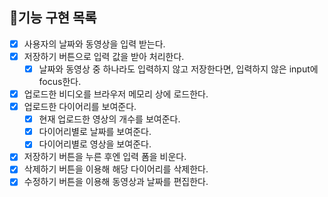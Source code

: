 ## 📝기능 구현 목록

- [x] 사용자의 날짜와 동영상을 입력 받는다.
- [x] 저장하기 버튼으로 입력 값을 받아 처리한다.
  - [x] 날짜와 동영상 중 하나라도 입력하지 않고 저장한다면, 입력하지 않은 input에 focus한다.
- [x] 업로드한 비디오를 브라우저 메모리 상에 로드한다.
- [x] 업로드한 다이어리를 보여준다.
  - [x] 현재 업로드한 영상의 개수를 보여준다.
  - [x] 다이어리별로 날짜를 보여준다.
  - [x] 다이어리별로 영상을 보여준다.
- [x] 저장하기 버튼을 누른 후엔 입력 폼을 비운다.
- [x] 삭제하기 버튼을 이용해 해당 다이어리를 삭제한다.
- [x] 수정하기 버튼을 이용해 동영상과 날짜를 편집한다.
